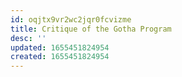 ```yaml
---
id: oqjtx9vr2wc2jqr0fcvizme
title: Critique of the Gotha Program
desc: ''
updated: 1655451824954
created: 1655451824954
---
```


